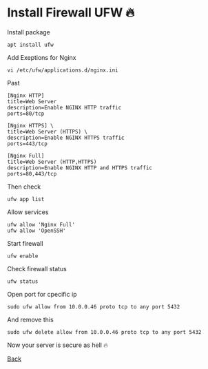 # Install Firewall UFW 🔥

Install package

```
apt install ufw
```

Add Exeptions for Nginx

```
vi /etc/ufw/applications.d/nginx.ini
```

Past 

```
[Nginx HTTP]
title=Web Server
description=Enable NGINX HTTP traffic
ports=80/tcp

[Nginx HTTPS] \
title=Web Server (HTTPS) \
description=Enable NGINX HTTPS traffic
ports=443/tcp

[Nginx Full]
title=Web Server (HTTP,HTTPS)
description=Enable NGINX HTTP and HTTPS traffic
ports=80,443/tcp
```

Then check

```
ufw app list
```

Allow services

```
ufw allow 'Nginx Full'
ufw allow 'OpenSSH'
```

Start firewall

```
ufw enable
```

Check firewall status


```
ufw status
```

Open port for cpecific ip

```
sudo ufw allow from 10.0.0.46 proto tcp to any port 5432
```

And remove this

```
sudo ufw delete allow from 10.0.0.46 proto tcp to any port 5432
```

Now your server is secure as hell 🔥

[Back](https://github.com/markxxv/webserver)
